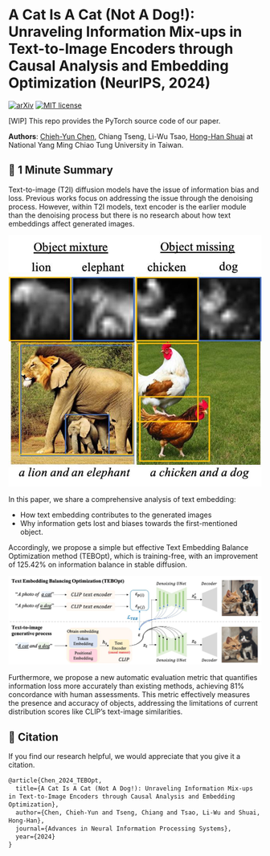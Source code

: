 # A Cat Is A Cat (Not A Dog!): Unraveling Information Mix-ups in Text-to-Image Encoders through Causal Analysis and Embedding Optimization (NeurIPS, 2024)

[![arXiv](https://img.shields.io/badge/arXiv-2410.00321-red)](https://arxiv.org/pdf/2410.00321) [![MIT license](https://img.shields.io/badge/License-MIT-blue.svg)](https://github.com/basiclab/Unraveling-Information-Mix-ups/blob/main/LICENSE)

[WIP] This repo provides the PyTorch source code of our paper. 

**Authors**: [Chieh-Yun Chen](https://chiehyunchen.github.io/), Chiang Tseng, Li-Wu Tsao, [Hong-Han Shuai](https://basiclab.lab.nycu.edu.tw/) at National Yang Ming Chiao Tung University in Taiwan.

## 🚀 1 Minute Summary
Text-to-image (T2I) diffusion models have the issue of information bias and loss. Previous works focus on addressing the issue through the denoising process. However, within T2I models, text encoder is the earlier module than the denoising process but there is no research about how text embeddings affect generated images. 

![](assets/information_loss.jpg)

In this paper, we share a comprehensive analysis of text embedding: 
- How text embedding contributes to the generated images
- Why information gets lost and biases towards the first-mentioned object. 

Accordingly, we propose a simple but effective Text Embedding Balance Optimization method (TEBOpt), which is training-free, with an improvement of 125.42% on information balance in stable diffusion. 

![](assets/TEBOpt_arc.jpg)

Furthermore, we propose a new automatic evaluation metric that quantifies information loss more accurately than existing methods, achieving 81% concordance with human assessments. This metric effectively measures the presence and accuracy of objects, addressing the limitations of current distribution scores like CLIP’s text-image similarities. 


## 🌟 Citation

If you find our research helpful, we would appreciate that you give it a citation.
```
@article{Chen_2024_TEBOpt,
  title={A Cat Is A Cat (Not A Dog!): Unraveling Information Mix-ups in Text-to-Image Encoders through Causal Analysis and Embedding Optimization},
  author={Chen, Chieh-Yun and Tseng, Chiang and Tsao, Li-Wu and Shuai, Hong-Han},
  journal={Advances in Neural Information Processing Systems},
  year={2024}
}
```